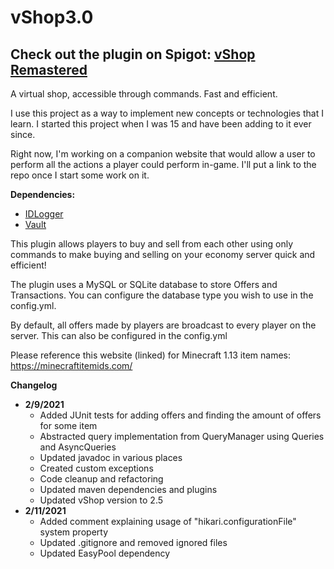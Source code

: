 # vShop3.0
## Check out the plugin on Spigot: [vShop Remastered](https://www.spigotmc.org/resources/vshop-remastered.62508/)

A virtual shop, accessible through commands. Fast and efficient.

I use this project as a way to implement new concepts or technologies that I learn. I started this project when I was 15 and have been adding to it ever since.

Right now, I'm working on a companion website that would allow a user to perform all the actions a player could perform in-game. I'll put a link to the repo once I start some work on it.

**Dependencies:**
  - [IDLogger](https://github.com/arif-banai/IDLogger)
  - [Vault](https://www.spigotmc.org/resources/vault.34315/)

This plugin allows players to buy and sell from each other using only commands to make buying and selling on your 
economy server quick and efficient!

The plugin uses a MySQL or SQLite database to store Offers and Transactions. You can configure the database type you 
wish to use in the config.yml.

By default, all offers made by players are broadcast to every player on the server. 
This can also be configured in the config.yml

Please reference this website (linked) for Minecraft 1.13 item names: https://minecraftitemids.com/

**Changelog**

- **2/9/2021**
    - Added JUnit tests for adding offers and finding the amount of offers for some item
    - Abstracted query implementation from QueryManager using Queries and AsyncQueries 
    - Updated javadoc in various places
    - Created custom exceptions
    - Code cleanup and refactoring
    - Updated maven dependencies and plugins
    - Updated vShop version to 2.5
- **2/11/2021**
    - Added comment explaining usage of "hikari.configurationFile" system property
    - Updated .gitignore and removed ignored files
    - Updated EasyPool dependency